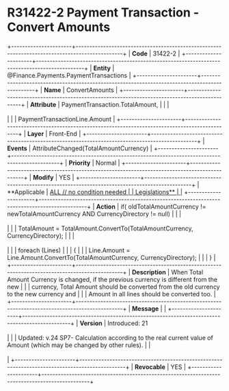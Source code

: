 ﻿---
erp.type: front-end-business-rule
erp.entity: Finance.Payments.PaymentTransactions
---

# R31422-2 Payment Transaction - Convert Amounts
+----------------------+-----------------------------------------------------------------------------------------------+
| **Code**             | 31422-2                                                                                       |
+----------------------+-----------------------------------------------------------------------------------------------+
| **Entity**           | @Finance.Payments.PaymentTransactions                                                         |
+----------------------+-----------------------------------------------------------------------------------------------+
| **Name**             | ConvertAmounts                                                                                |
+----------------------+-----------------------------------------------------------------------------------------------+
| **Attribute**        | PaymentTransaction.TotalAmount,                                                               |
|                      | <br/><br/>                                                                                    |
|                      | PaymentTransactionLine.Amount                                                                 |
+----------------------+-----------------------------------------------------------------------------------------------+
| **Layer**            | Front-End                                                                                     |
+----------------------+-----------------------------------------------------------------------------------------------+
| **Events**           | AttributeChanged(TotalAmountCurrency)                                                         |
+----------------------+-----------------------------------------------------------------------------------------------+
| **Priority**         | Normal                                                                                        |
+----------------------+-----------------------------------------------------------------------------------------------+
| **Modify**           | YES                                                                                           |
+----------------------+-----------------------------------------------------------------------------------------------+
| **Applicable         | [ALL // no condition needed                                                                   |
| Legislations**       | ](xref:applicable-legislations)                                                               |
+----------------------+-----------------------------------------------------------------------------------------------+
| **Action**           | if( oldTotalAmountCurrency != newTotalAmountCurrency AND CurrencyDirectory != null)           |
|                      | <br/><br/>                                                                                    |
|                      | TotalAmount = TotalAmount.ConvertTo(TotalAmountCurrency, CurrencyDirectory);                  |
|                      | <br/><br/>                                                                                    |
|                      | foreach (Lines)                                                                               |
|                      | {                                                                                             |
|                      | Line.Amount = Line.Amount.ConvertTo(TotalAmountCurrency, CurrencyDirectory);                  |
|                      | }                                                                                             |
+----------------------+-----------------------------------------------------------------------------------------------+
| **Description**      | When Total Amount Currency is changed, if the previous currency is different from the new     |
|                      | currency, Total Amount should be converted from the old currency to the new currency and      |
|                      | Amount in all lines should be converted too.                                                  |
+----------------------+-----------------------------------------------------------------------------------------------+
| **Message**          |                                                                                               |
+----------------------+-----------------------------------------------------------------------------------------------+
| **Version**          | Introduced: 21   <br/><br/>                                                                   |
|                      | Updated: v.24 SP7- Calculation according to the real current value of Amount (which may be changed by other rules).
|                      | <br/><br/>                                                                                    |
+----------------------+-----------------------------------------------------------------------------------------------+
| **Revocable**        | YES                                                                                           |
+----------------------+-----------------------------------------------------------------------------------------------+
